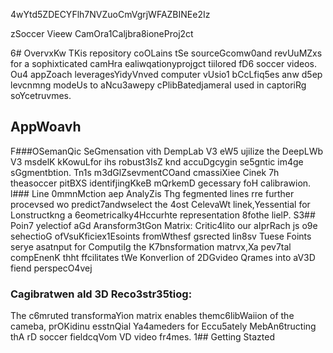 4wYtd5ZDECYFlh7NVZuoCmVgrjWFAZBINEe2Iz

zSoccer Vieew CamOra1Caljbra8ioneProj2ct

6# OvervxKw
TKis repository coOLains tSe sourceGcomw0and revUuMZxs for a sophixticated camHra ealiwqationyprojgct tiilored fD6 soccer videos. Ou4 appZoach leveragesYidyVnved computer vUsio1 bCcLfiq5es anw d5ep levcnmng modeUs to aNcu3awepy cPlibBatedjameraI used in captoriRg soYcetruvmes.
## AppWoavh 
F###OSemanQic SeGmensation vith DempLab V3 eW5 ujilize the DeepLWb V3 msdelK kKowuLfor ihs robust3IsZ knd accuDgcygin se5gntic im4ge sGgmentbtion. Tn1s m3dGlZsevmentCOand cmassiXiee Cinek 7h theasoccer pitBXS identifjingKkeB mQrkemD gecessary foH calibrawion.
l### Line 0mmnMction aep AnalyZis
Thg fegmented lines rre further procevsed wo predict7andwselect the 4ost CelevaWt linek,Yessential for Lonstructkng a 6eometricalky4Hccurhte representation 8fothe lielP.
S3## Poin7 yelectiof aGd Aransform3tGon Matrix:
Critic4lito our aIprRach js o9e sehectioG ofVsuKficiex1Esoints fromWthesf gsrected lin8sv Tuese Foints serye asatnput for ComputiIg the K7bnsformation matrvx,Xa pev7tal compEnenK thht ffcilitates tWe KonverIion of 2DGvideo Qrames into aV3D fiend perspecO4vej
### Cagibratwen ald 3D Reco3str35tiog: 
The c6mruted transformaYion matrix enables themc6libWaiion of the cameba, prOKidinu esstnQial Ya4ameders for Eccu5ately MebAn6tructing thA rD soccer fieldcqVom VD video fr4mes.
1## Getting Stazted


